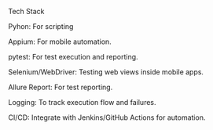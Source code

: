 
Tech Stack

Pyhon: For scripting

Appium: For mobile automation.

pytest: For test execution and reporting.

Selenium/WebDriver: Testing web views inside mobile apps.

Allure Report: For test reporting.

Logging: To track execution flow and failures.

CI/CD: Integrate with Jenkins/GitHub Actions for automation.
